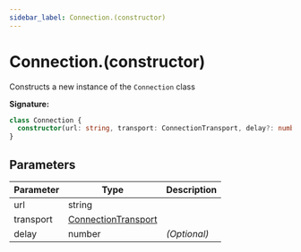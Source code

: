 ```yaml
---
sidebar_label: Connection.(constructor)
---
```


# Connection.(constructor)

Constructs a new instance of the `Connection` class

**Signature:**

```typescript
class Connection {
  constructor(url: string, transport: ConnectionTransport, delay?: number);
}
```

## Parameters

| Parameter | Type                                                      | Description       |
| --------- | --------------------------------------------------------- | ----------------- |
| url       | string                                                    |                   |
| transport | [ConnectionTransport](./puppeteer.connectiontransport.md) |                   |
| delay     | number                                                    | <i>(Optional)</i> |
